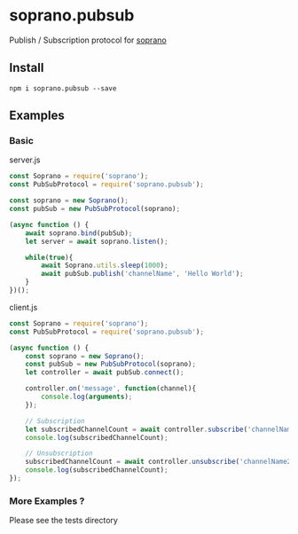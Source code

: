 # soprano.pubsub
Publish / Subscription protocol for [soprano](https://www.npmjs.com/package/soprano)

## Install
```
npm i soprano.pubsub --save
```

## Examples

### Basic


server.js

```javascript
const Soprano = require('soprano');
const PubSubProtocol = require('soprano.pubsub');

const soprano = new Soprano();
const pubSub = new PubSubProtocol(soprano);

(async function () {
    await soprano.bind(pubSub);
    let server = await soprano.listen();

    while(true){
        await Soprano.utils.sleep(1000);
        await pubSub.publish('channelName', 'Hello World');
    }
})();


```


client.js

```javascript
const Soprano = require('soprano');
const PubSubProtocol = require('soprano.pubsub');

(async function () {
    const soprano = new Soprano();
    const pubSub = new PubSubProtocol(soprano);
    let controller = await pubSub.connect();

    controller.on('message', function(channel){
        console.log(arguments);
    });

    // Subscription
    let subscribedChannelCount = await controller.subscribe('channelName', 'channelName2');
    console.log(subscribedChannelCount);

    // Unsubscription
    subscribedChannelCount = await controller.unsubscribe('channelName2');
    console.log(subscribedChannelCount);
});


```





### More Examples ?
Please see the tests directory